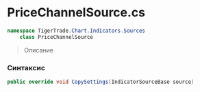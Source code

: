 
# PriceChannelSource.cs
```csharp
namespace TigerTrade.Chart.Indicators.Sources  
    class PriceChannelSource
```

> Описание

### Синтаксис
```csharp
public override void CopySettings(IndicatorSourceBase source)
```

